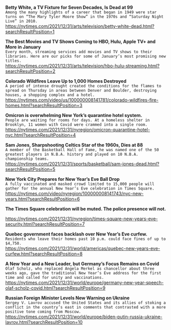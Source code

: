 **Betty White, a TV Fixture for Seven Decades, Is Dead at 99**\
`Among the many highlights of a career that began in 1949 were star turns on “The Mary Tyler Moore Show” in the 1970s and “Saturday Night Live” in 2010.`\
https://nytimes.com/2021/12/31/arts/television/betty-white-dead.html?searchResultPosition=1

**The Best Movies and TV Shows Coming to HBO, Hulu, Apple TV+ and More in January**\
`Every month, streaming services add movies and TV shows to their libraries. Here are our picks for some of January’s most promising new titles.`\
https://nytimes.com/2021/12/31/arts/television/hbo-hulu-streaming.html?searchResultPosition=2

**Colorado Wildfires Leave Up to 1,000 Homes Destroyed**\
`A period of intense drought created the conditions for the flames to spread on Thursday in areas between Denver and Boulder, destroying houses, a shopping complex and a hotel.`\
https://nytimes.com/video/us/100000008141781/colorado-wildfires-fire-homes.html?searchResultPosition=3

**Omicron is overwhelming New York’s quarantine hotel system.**\
`People are waiting for rooms for days. At a homeless shelter in Brooklyn, 11 women with Covid were crammed into a single room.`\
https://nytimes.com/2021/12/31/nyregion/omicron-quarantine-hotel-nyc.html?searchResultPosition=4

**Sam Jones, Sharpshooting Celtics Star of the 1960s, Dies at 88**\
`A member of the Basketball Hall of Fame, he was named one of the 50 greatest players in N.B.A. history and played on 10 N.B.A. championship teams.`\
https://nytimes.com/2021/12/31/sports/basketball/sam-jones-dead.html?searchResultPosition=5

**New York City Prepares for New Year’s Eve Ball Drop**\
`A fully vaccinated and masked crowd limited to 15,000 people will gather for the annual New Year’s Eve celebration in Times Square.`\
https://nytimes.com/video/nyregion/100000008141743/nyc-new-years.html?searchResultPosition=6

**The Times Square celebration will be muted. The police presence will not.**\
`   `\
https://nytimes.com/2021/12/31/nyregion/times-square-new-years-eve-security.html?searchResultPosition=7

**Quebec government faces backlash over New Year’s Eve curfew.**\
`Residents who leave their homes past 10 p.m. could face fines of up to $4,750.`\
https://nytimes.com/2021/12/31/world/americas/quebec-new-years-eve-curfew.html?searchResultPosition=8

**A New Year and a New Leader, but Germany’s Focus Remains on Covid**\
`Olaf Scholz, who replaced Angela Merkel as chancellor about three weeks ago, gave the traditional New Year’s Eve address for the first time and called for unity and vaccinations.`\
https://nytimes.com/2021/12/31/world/europe/germany-new-year-speech-olaf-scholz-covid.html?searchResultPosition=9

**Russian Foreign Minister Levels New Warning on Ukraine**\
`Sergey V. Lavrov accused the United States and its allies of stoking a conflict in the country’s east in comments that contrasted with a more positive tone coming from Moscow.`\
https://nytimes.com/2021/12/31/world/europe/biden-putin-russia-ukraine-lavrov.html?searchResultPosition=10

